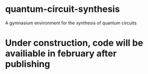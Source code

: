 # quantum-circuit-synthesis
A gymnasium environment for the synthesis of quantum circuits

# Under construction, code will be availiable in february after publishing
